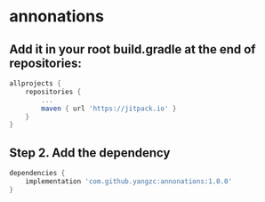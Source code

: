 # annonations

## Add it in your root build.gradle at the end of repositories:
```groovy
allprojects {
    repositories {
        ...
        maven { url 'https://jitpack.io' }
    }
}
```

## Step 2. Add the dependency
```groovy
dependencies {
    implementation 'com.github.yangzc:annonations:1.0.0'
}
```

